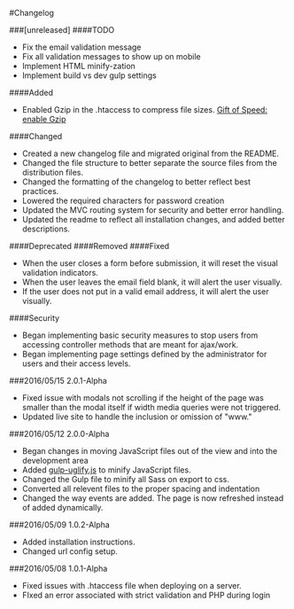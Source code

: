 #Changelog

###[unreleased]
####TODO
* Fix the email validation message
* Fix all validation messages to show up on mobile
* Implement HTML minify-zation
* Implement build vs dev gulp settings

####Added
* Enabled Gzip in the .htaccess to compress file sizes. [Gift of Speed: enable Gzip](https://www.giftofspeed.com/enable-gzip-compression/)

####Changed
* Created a new changelog file and migrated original from the README.
* Changed the file structure to better separate the source files from the distribution files.
* Changed the formatting of the changelog to better reflect best practices.
* Lowered the required characters for password creation
* Updated the MVC routing system for security and better error handling.
* Updated the readme to reflect all installation changes, and added better descriptions.

####Deprecated
####Removed
####Fixed
* When the user closes a form before submission, it will reset the visual validation indicators.
* When the user leaves the email field blank, it will alert the user visually.
* If the user does not put in a valid email address, it will alert the user visually.

####Security
* Began implementing basic security measures to stop users from accessing controller methods that are meant for ajax/work.
* Began implementing page settings defined by the administrator for users and their access levels.

###2016/05/15 2.0.1-Alpha
* Fixed issue with modals not scrolling if the height of the page was smaller than the modal itself if width media queries were not triggered.
* Updated live site to handle the inclusion or omission of "www."

###2016/05/12 2.0.0-Alpha
* Began changes in moving JavaScript files out of the view and into the development area
* Added [gulp-uglify.js](https://www.npmjs.com/package/gulp-uglify) to minify JavaScript files.
* Changed the Gulp file to minify all Sass on export to css.
* Converted all relevent files to the proper spacing and indentation
* Changed the way events are added. The page is now refreshed instead of added dynamically.

###2016/05/09 1.0.2-Alpha
* Added installation instructions.
* Changed url config setup.

###2016/05/08 1.0.1-Alpha
* Fixed issues with .htaccess file when deploying on a server.
* FIxed an error associated with strict validation and PHP during login